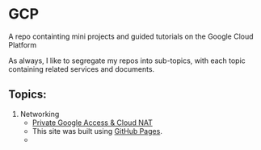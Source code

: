 # GCP
A repo containting mini projects and guided tutorials on the Google Cloud Platform

As always, I like to segregate my repos into sub-topics, with each topic containing related services and documents.

## Topics:
1. Networking
   - [Private Google Access & Cloud NAT](https://github.com/a-elfateh/GCP)
   - This site was built using [GitHub Pages](https://pages.github.com/).
   - 
